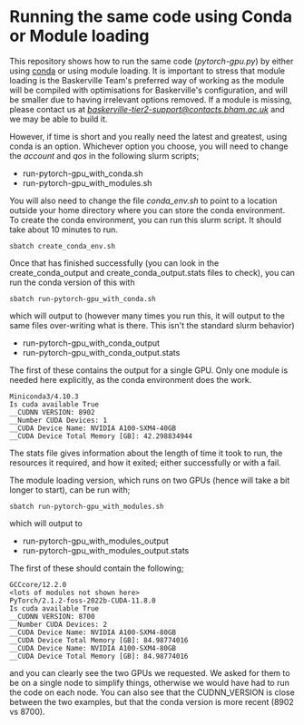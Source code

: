 # Running the same code using Conda or Module loading

This repository shows how to run the same code (*pytorch-gpu.py*) by either using [conda](https://anaconda.org/anaconda/conda) or using module loading. It is important to stress that module loading is the Baskerville Team's preferred way of working as the module will be compiled with optimisations for Baskerville's configuration, and will be smaller due to having irrelevant options removed. If a module is missing, please contact us at *baskerville-tier2-support@contacts.bham.ac.uk* and we may be able to build it.

However, if time is short and you really need the latest and greatest, using conda is an option. Whichever option you choose, you will need to change the *account* and *qos* in the following slurm scripts;

+ run-pytorch-gpu_with_conda.sh
+ run-pytorch-gpu_with_modules.sh

You will also need to change the file *conda_env.sh* to point to a location outside your home directory where you can store the conda environment. To create the conda environment, you can run this slurm script. It should take about 10 minutes to run.

```
sbatch create_conda_env.sh
```

Once that has finished successfully (you can look in the create_conda_output and create_conda_output.stats files to check),  you can run the conda version of this with
```
sbatch run-pytorch-gpu_with_conda.sh
```

which will output to (however many times you run this, it will output to the same files over-writing what is there. This isn't the standard slurm behavior) 

+ run-pytorch-gpu_with_conda_output
+ run-pytorch-gpu_with_conda_output.stats

The first of these contains the output for a single GPU. Only one module is needed here explicitly, as the conda environment does the work. 

```
Miniconda3/4.10.3
Is cuda available True
__CUDNN VERSION: 8902
__Number CUDA Devices: 1
__CUDA Device Name: NVIDIA A100-SXM4-40GB
__CUDA Device Total Memory [GB]: 42.298834944
```

The stats file gives information about the length of time it took to run, the resources it required, and how it exited; either successfully or with a fail.

The module loading version, which runs on two GPUs (hence will take a bit longer to start), can be run with;

```
sbatch run-pytorch-gpu_with_modules.sh
```

which will output to 

+ run-pytorch-gpu_with_modules_output
+ run-pytorch-gpu_with_modules_output.stats

The first of these should contain the following;
```
GCCcore/12.2.0
<lots of modules not shown here>
PyTorch/2.1.2-foss-2022b-CUDA-11.8.0
Is cuda available True
__CUDNN VERSION: 8700
__Number CUDA Devices: 2
__CUDA Device Name: NVIDIA A100-SXM4-80GB
__CUDA Device Total Memory [GB]: 84.98774016
__CUDA Device Name: NVIDIA A100-SXM4-80GB
__CUDA Device Total Memory [GB]: 84.98774016

```

and you can clearly see the two GPUs we requested. We asked for them to be on a single node to simplify things, otherwise we would have had to run the code on each node. You can also see that the CUDNN_VERSION is close between the two examples, but that the conda version is more recent (8902 vs 8700).